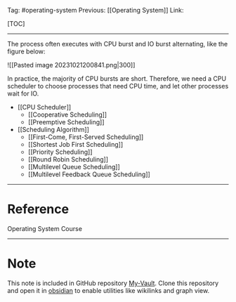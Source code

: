 Tag: #operating-system 
Previous: [[Operating System]]
Link: 

[TOC]

---

The process often executes with CPU burst and IO burst alternating, like the figure below:

![[Pasted image 20231021200841.png|300]]

In practice, the majority of CPU bursts are short. Therefore, we need a CPU scheduler to choose processes that need CPU time, and let other processes wait for IO.

- [[CPU Scheduler]]
	- [[Cooperative Scheduling]]
	- [[Preemptive Scheduling]]
- [[Scheduling Algorithm]]
	- [[First-Come, First-Served Scheduling]]
	- [[Shortest Job First Scheduling]]
	- [[Priority Scheduling]]
	- [[Round Robin Scheduling]]
	- [[Multilevel Queue Scheduling]]
	- [[Multilevel Feedback Queue Scheduling]]

---

# Reference

Operating System Course

---

# Note

This note is included in GitHub repository [My-Vault](https://github.com/LittleD3092/My-Vault.git). Clone this repository and open it in [obsidian](https://obsidian.md/) to enable utilities like wikilinks and graph view.